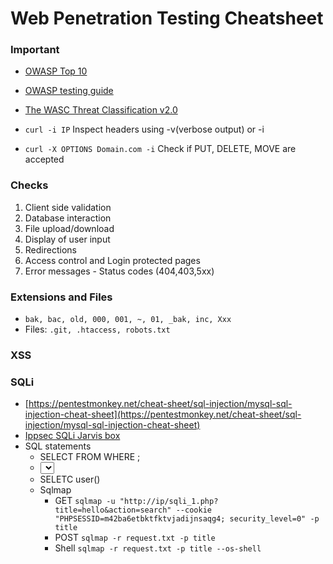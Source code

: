 # Web Penetration Testing Cheatsheet

### Important
- [OWASP Top 10](https://owasp.org/www-project-top-ten/)
- [OWASP testing guide](https://owasp.org/www-project-web-security-testing-guide/)
- [The WASC Threat Classification v2.0](http://projects.webappsec.org/w/page/13246978/Threat%20Classification)

- `curl -i IP` Inspect headers using -v(verbose output) or -i
- `curl -X OPTIONS Domain.com -i` Check if PUT, DELETE, MOVE are accepted

### Checks
1. Client side validation
2. Database interaction
3. File upload/download
4. Display of user input
5. Redirections
6. Access control and Login protected pages
7. Error messages - Status codes (404,403,5xx)

### Extensions and Files
- `bak, bac, old, 000, 001, ~, 01, _bak, inc, Xxx`
- Files: `.git, .htaccess, robots.txt`

### XSS
### SQLi
- [https://pentestmonkey.net/cheat-sheet/sql-injection/mysql-sql-injection-cheat-sheet](https://pentestmonkey.net/cheat-sheet/sql-injection/mysql-sql-injection-cheat-sheet)
- [Ippsec SQLi Jarvis box](https://www.youtube.com/watch?v=YHHWvXBfwQ8&t=310s)
- SQL statements
  - SELECT <col> FROM <table> WHERE <condiation>;
  - <SELECT statement> UNION <another SELECT statement>
  - SELETC user()
- Sqlmap
  - GET `sqlmap -u "http://ip/sqli_1.php?title=hello&action=search" --cookie "PHPSESSID=m42ba6etbktfktvjadijnsaqg4; security_level=0" -p title`
  - POST `sqlmap -r request.txt -p title`
  - Shell `sqlmap -r request.txt -p title --os-shell`
